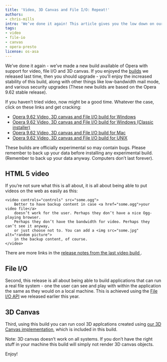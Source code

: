 ```yaml
---
title: 'Video, 3D Canvas and File I/O: Repeat!'
authors:
- chris-mills
intro: 'We’ve done it again! This article gives you the low down on our _all new_ Opera desktop build with support for the HTML5 `<video>` element, 3D canvas, and the File I/O API. Find out what it contains, and download builds for Windows, Mac and UNIX!'
tags:
- video
- file-io
- canvas
- opera-presto
license: os-asa
---
```


We’ve done it again - we’ve made a new build available of Opera with support for video, file I/O and 3D canvas. If you enjoyed the [builds][1] we released last time, then you should upgrade - you’ll enjoy the increased stability of this build, along with other things like low-bandwidth mail mode, and various security upgrades (These new builds are based on the Opera 9.62 stable release).

[1]: http://labs.opera.com/news/2008/07/18/

If you haven’t tried video, now might be a good time. Whatever the case, click on these links and get cracking:

- [ Opera 9.62 Video, 3D canvas and File I/O build for Windows ][2]
- [ Opera 9.62 Video, 3D canvas and File I/O build for Windows (Classic installer) ][3]
- [ Opera 9.62 Video, 3D canvas and File I/O build for Mac ][4]
- [ Opera 9.62 Video, 3D canvas and File I/O build for UNIX ][5]

[2]: http://snapshot.opera.com/windows/o962s_video_10469m.exe
[3]: http://snapshot.opera.com/windows/o962s_video_10469.exe
[4]: http://snapshot.opera.com/mac/o962s_video_5257.dmg
[5]: http://snapshot.opera.com/unix/snapshot_video-2467/

These builds are officially experimental so may contain bugs. Please remember to back up your data before installing any experimental build. (Remember to back up your data anyway. Computers don’t last forever).

## HTML 5 video

If you’re not sure what this is all about, it is all about being able to put videos on the web as easily as this:

	<video controls="controls" src="some.ogg">
		Better to have backup content in case <a href="some.ogg">your video file</a>
		doesn’t work for the user. Perhaps they don’t have a nice Ogg-playing browser.
		Perhaps they don’t have the bandwidth for video. Perhaps they can’t see it anyway,
		or just choose not to. You can add a <img src="some.jpg" alt="random picture">
		in the backup content, of course.
	</video>

There are more links in the [ release notes from the last video build ][6] .

[6]: http://labs.opera.com/news/2008/07/18/

## File I/O

Second, this release is all about being able to build applications that can run a real file system - one the user can see and play with within the application the same as they would on a local machine. This is achieved using the [File I/O API][7] we released earlier this year.

[7]: http://labs.opera.com/news/2008/05/08/

## 3D Canvas

Third, using this build you can run cool 3D applcations created using [our 3D Canvas implementation][8], which is included in this build.

[8]: http://my.opera.com/timjoh/blog/2007/11/13/taking-the-canvas-to-another-dimension

Note: 3D canvas doesn’t work on all systems. If you don’t have the right stuff in your machine this build will simply not render 3D canvas objects.

Enjoy!

